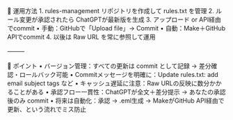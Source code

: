 📌 運用方法
	1.	rules-management リポジトリを作成して rules.txt を管理
	2.	ルール変更が承認されたら ChatGPTが最新版を生成
	3.	アップロード or API経由でcommit
	•	手動：GitHubで「Upload file」→ Commit
	•	自動：Make＋GitHub APIでcommit
	4.	以後は Raw URL を常に参照して運用

⸻

📌 ポイント
	•	バージョン管理：すべての更新は commit として記録 → 差分確認・ロールバック可能
	•	Commitメッセージを明確に：Update rules.txt: add email subject tags など
	•	キャッシュ遅延に注意：Raw URLの反映に数分かかることがある
	•	承認フロー一貫性：ChatGPTが全文＋差分提示 → あなたの承認後のみ commit
	•	将来は自動化：承認 → .eml生成 → MakeがGitHub API経由で更新、という流れでミス防止
